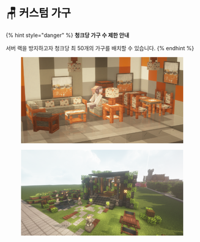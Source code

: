 # 🪑 커스텀 가구

{% hint style="danger" %}
**청크당 가구 수 제한 안내**

서버 랙을 방지하고자 청크당 최 50개의 가구를 배치할 수 있습니다.
{% endhint %}

<figure><img src="../../.gitbook/assets/2022-08-14_23.55.48 (1).png" alt=""><figcaption></figcaption></figure>

<figure><img src="../../.gitbook/assets/2022-09-03_01.50.59.png" alt=""><figcaption></figcaption></figure>
